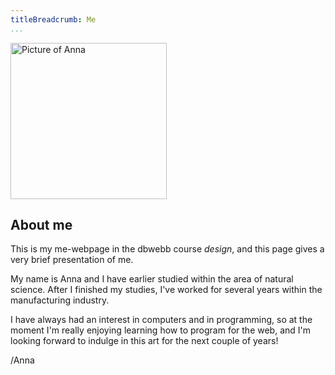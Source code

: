 ```yaml
---
titleBreadcrumb: Me
...
```


<!--![Picture of Anna](img/me-edit1.jpg)-->
<!--![Picture of Anna](cimage/imgd.php?src=me-edit1.jpg&w=200)-->


<img src="img/me-edit3.jpg" alt="Picture of Anna" class="me-image" style="width: 250px">

About me
--------

This is my me-webpage in the dbwebb course *design*, and this page gives a very brief presentation of me.

My name is Anna and I have earlier studied within the area of natural science. After I finished my studies,
I've worked for several years within the manufacturing industry.

I have always had an interest in computers and in programming, so at the moment I'm really
enjoying learning how to program for the web, and I'm looking forward to indulge in this art for the next couple of years!

/Anna
